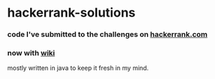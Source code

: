 # hackerrank-solutions
### code I've submitted to the challenges on [hackerrank.com](http://www.hackerrank.com)
### now with [wiki](https://github.com/mtthwmths/hackerrank-solutions/wiki)

mostly written in java to keep it fresh in my mind.

